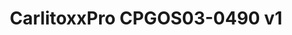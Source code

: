 ---
title: CarlitoxxPro CPGOS03-0490 v1
has_children: false
redirect_to: /ont-hilink-hl23446
layout: default
---